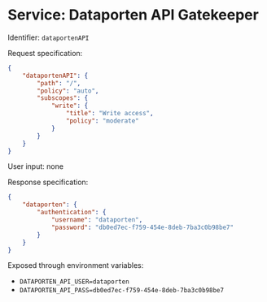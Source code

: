 

# Service: Dataporten API Gatekeeper

Identifier: `dataportenAPI`

Request specification:

```json
{
	"dataportenAPI": {
		"path": "/",
		"policy": "auto",
		"subscopes": {
			"write": {
				"title": "Write access",
				"policy": "moderate"
			}
		}
	}
}
```


User input: none

Response specification:

```json
{
	"dataporten": {
		"authentication": {
			"username": "dataporten",
			"password": "db0ed7ec-f759-454e-8deb-7ba3c0b98be7"
		}
	}
}
```


Exposed through environment variables:

* `DATAPORTEN_API_USER=dataporten`
* `DATAPORTEN_API_PASS=db0ed7ec-f759-454e-8deb-7ba3c0b98be7`
